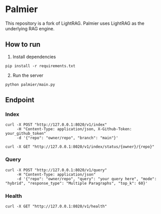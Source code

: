 # Palmier

This repository is a fork of LightRAG. Palmier uses LightRAG as the underlying RAG engine.

## How to run

1. Install dependencies
```
pip install -r requirements.txt
```

2. Run the server
```
python palmier/main.py
```

## Endpoint

### Index
```
curl -X POST "http://127.0.0.1:8020/v1/index"
     -H "Content-Type: application/json, X-Github-Token: your_github_token" 
     -d '{"repo": "owner/repo", "branch": "main"}' 
```
```
curl -X GET "http://127.0.0.1:8020/v1/index/status/{owner}/{repo}"
```
### Query
```
curl -X POST "http://127.0.0.1:8020/v1/query"
     -H "Content-Type: application/json"
     -d '{"repo": "owner/repo", "query": "your query here", "mode": "hybrid", "response_type": "Multiple Paragraphs", "top_k": 60}'
```
### Health
```
curl -X GET "http://127.0.0.1:8020/v1/health"
```


